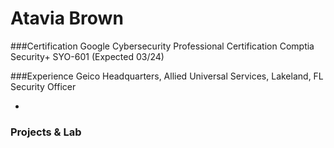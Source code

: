 # Atavia Brown

###Certification
Google Cybersecurity Professional Certification
Comptia Security+ SYO-601 (Expected 03/24)

###Experience
Geico Headquarters, Allied Universal Services, Lakeland, FL
Security Officer

-

### Projects & Lab
